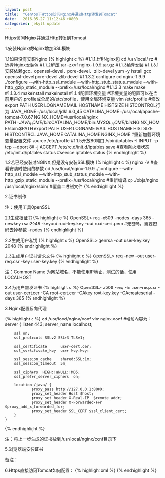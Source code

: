 ```yaml
---
layout: post
title:  "Centos下Https访问Nginx并通过Http转发到Tomcat"
date:   2016-05-27 11:12:46 +0800
categories: jekyll update
---
```

Https访问Nginx并通过Http转发到Tomcat

1.安装Nginx或Nginx增加SSL模块

1.1如果没有安装Nginx
{% highlight c %}
#1.1.1上传Nginx包
cd /usr/local/
rz #选择Nginx安装包
#1.1.2解压
tar -zxvf nginx-1.9.9.tar.gz
#1.1.3编译安装
#1.1.3.1安装依赖gcc、openssl-devel、pcre-devel、zlib-devel
yum -y install gcc openssl-devel pcre-devel zlib-devel
#1.1.3.2 configure
cd nginx-1.9.9
./configure --with-http_ssl_module --with-http_stub_status_module --with-http_gzip_static_module --prefix=/usr/local/nginx
#1.1.3.3 make
make
#1.1.3.4 makeinstall
makeinstall
#1.1.4配置环境变量
#环境变量的配置可以在当前用户的.profile或全局的/etc/profile，使用全局环境变量
vim /etc/profile
#修改export PATH USER LOGNAME MAIL HOSTNAME HISTSIZE HISTCONTROL行为
JAVA_HOME=/usr/local/jdk1.6.0_45
CATALINA_HOME=/usr/local/apache-tomcat-7.0.67
NGINX_HOME=/usr/local/nginx
PATH=$JAVA_HOME/bin:$CATALINA_HOME/bin:$MYSQL_HOME/bin:$NGINX_HOME/sbin:$PATH
export PATH USER LOGNAME MAIL HOSTNAME HISTSIZE HISTCONTROL JAVA_HOME CATALINA_HOME NGINX_HOME
#重新加载环境变量配置文件
source /etc/profile
#1.1.5开放80端口
/sbin/iptables -I INPUT -p tcp --dport 80 -j ACCEPT
/etc/rc.d/init.d/iptables save
#查看防火墙状态
/etc/init.d/iptables status #service iptables status
{% endhighlight %}

1.2若已经安装过NGINX,但是没有安装SSL模块
{% highlight c %}
nginx -V #查看安装时使用的参数
cd /usr/local/nginx-1.9.9
./configure --with-http_ssl_module --with-http_stub_status_module --with-http_gzip_static_module --prefix=/usr/local/nginx #重新编译
cp ./objs/nginx /usr/local/nginx/sbin/ #覆盖二进制文件
{% endhighlight %}

2.证书制作

注：使用工具OpenSSL

2.1生成根证书
{% highlight c %}
OpenSSL> req -x509 -nodes -days 365 -newkey rsa:2048 -keyout root-key.key -out root-cert.pem #无密码，需要密码去掉参数 -nodes
{% endhighlight %}

2.2生成用户私钥
{% highlight c %}
OpenSSL> genrsa -out user-key.key 2048
{% endhighlight %}

2.3生成用户证书请求文件
{% highlight c %}
OpenSSL> req -new -out user-req.csr -key user-key.key
{% endhighlight %}

注：Common Name 为网站域名，不能使用IP地址，测试的话，使用LOCALHOST

2.4为用户颁发证书
{% highlight c %}
OpenSSL> x509 -req -in user-req.csr -out user-cert.cer -CA root-cert.cer -CAkey root-key.key -CAcreateserial -days 365
{% endhighlight %}

3.Nginx配置反向代理

{% highlight c %}
cd /usr/local/nginx/conf
vim nginx.conf
#增加内容为：
	server {
		listen       443;
		server_name  localhost;
		
		ssl on;
		ssl_protocols SSLv2 SSLv3 TLSv1;
		
		ssl_certificate      user-cert.cer;
		ssl_certificate_key  user-key.key;
		
		ssl_session_cache    shared:SSL:1m;
		ssl_session_timeout  5m;
		
		ssl_ciphers  HIGH:!aNULL:!MD5;
		ssl_prefer_server_ciphers  on;
		
		location /java/ {
		        proxy_pass http://127.0.0.1:8080;
		        proxy_set_header Host $host; 
		        proxy_set_header X-Real-IP  $remote_addr;
		        proxy_set_header X-Forwarded-For $proxy_add_x_forwarded_for;
		        proxy_set_header SSL_CERT $ssl_client_cert;
		}
    }
{% endhighlight %}

注：将上一步生成的证书放到/usr/local/nginx/conf目录下

5.浏览器端安装证书

备注：

6.Https直接访问Tomcat如何配置：
{% highlight xml %}
    <Connector port="8443"
               maxThreads="150" SSLEnabled="true" scheme="https" secure="true"
               sslProtocol="TLS" 
               SSLCertificateFile="user-cert.cer"
               SSLCertificateKeyFile="user-key.key"/>
{% endhighlight %}


